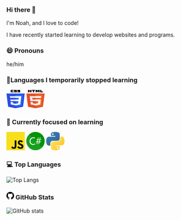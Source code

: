 ### Hi there 👋

I'm Noah, and I love to code!

I have recently started learning to develop websites and programs.
### 😄 Pronouns 
he/him

### 💾Languages I temporarily stopped learning
<div class="lang">
<img src="/img/css-3.svg" width="48" height="48">
<img src="/img/html-5.svg" width="48" height="48">


  ### 🌱 Currently focused on learning
<div class="lang">
<img src="/img/javascript.svg" width="48" height="48">
<img src="/img/CSharp.svg" width="48" height="48">
  <img src="/img/python.svg" width="48" height="48">
  </div>

  ### 💻 Top Languages
![Top Langs](https://github-readme-stats.vercel.app/api/top-langs/?username=OdeyDev&layout=compact&theme=dark)
  
  ### <img src="/img/github.svg" width="20" height="20"> GitHub Stats
 ![GitHub stats](https://github-readme-stats.vercel.app/api?username=OdeyDev&show_icons=true&theme=dark)
